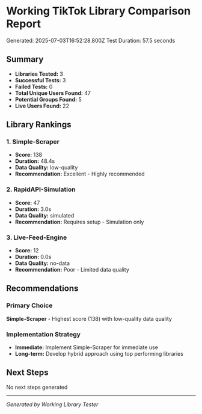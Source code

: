 # Working TikTok Library Comparison Report

Generated: 2025-07-03T16:52:28.800Z
Test Duration: 57.5 seconds

## Summary

- **Libraries Tested:** 3
- **Successful Tests:** 3
- **Failed Tests:** 0
- **Total Unique Users Found:** 47
- **Potential Groups Found:** 5
- **Live Users Found:** 22

## Library Rankings


### 1. Simple-Scraper
- **Score:** 138
- **Duration:** 48.4s
- **Data Quality:** low-quality
- **Recommendation:** Excellent - Highly recommended

### 2. RapidAPI-Simulation
- **Score:** 47
- **Duration:** 3.0s
- **Data Quality:** simulated
- **Recommendation:** Requires setup - Simulation only

### 3. Live-Feed-Engine
- **Score:** 12
- **Duration:** 0.0s
- **Data Quality:** no-data
- **Recommendation:** Poor - Limited data quality


## Recommendations

### Primary Choice
**Simple-Scraper** - Highest score (138) with low-quality data quality

### Implementation Strategy
- **Immediate:** Implement Simple-Scraper for immediate use
- **Long-term:** Develop hybrid approach using top performing libraries

## Next Steps

No next steps generated

---
*Generated by Working Library Tester*
